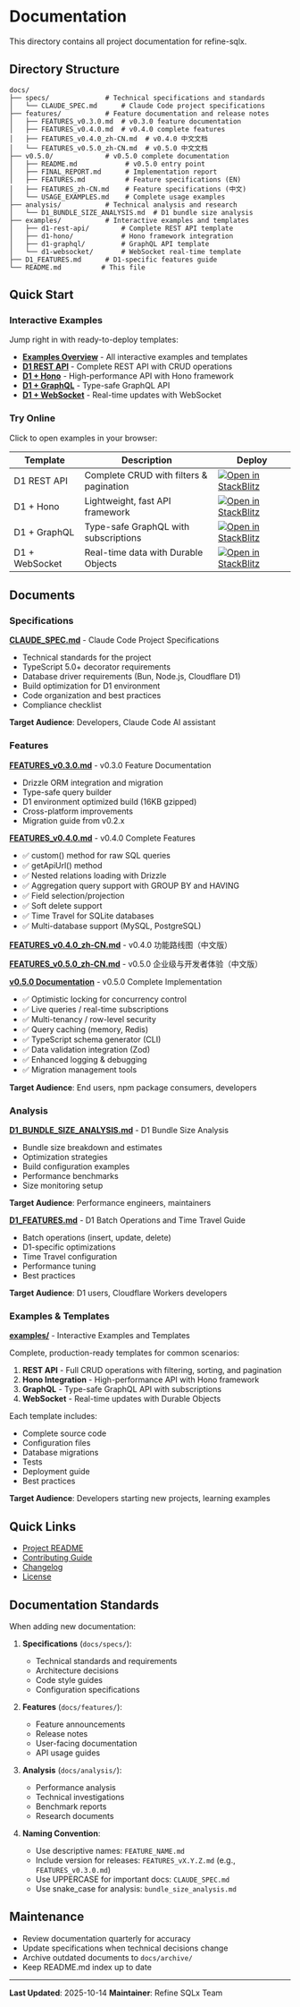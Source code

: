 # Documentation

This directory contains all project documentation for refine-sqlx.

## Directory Structure

```
docs/
├── specs/              # Technical specifications and standards
│   └── CLAUDE_SPEC.md      # Claude Code project specifications
├── features/           # Feature documentation and release notes
│   ├── FEATURES_v0.3.0.md  # v0.3.0 feature documentation
│   ├── FEATURES_v0.4.0.md  # v0.4.0 complete features
│   ├── FEATURES_v0.4.0_zh-CN.md  # v0.4.0 中文文档
│   └── FEATURES_v0.5.0_zh-CN.md  # v0.5.0 中文文档
├── v0.5.0/             # v0.5.0 complete documentation
│   ├── README.md            # v0.5.0 entry point
│   ├── FINAL_REPORT.md      # Implementation report
│   ├── FEATURES.md          # Feature specifications (EN)
│   ├── FEATURES_zh-CN.md    # Feature specifications (中文)
│   └── USAGE_EXAMPLES.md    # Complete usage examples
├── analysis/           # Technical analysis and research
│   └── D1_BUNDLE_SIZE_ANALYSIS.md  # D1 bundle size analysis
├── examples/           # Interactive examples and templates
│   ├── d1-rest-api/        # Complete REST API template
│   ├── d1-hono/            # Hono framework integration
│   ├── d1-graphql/         # GraphQL API template
│   └── d1-websocket/       # WebSocket real-time template
├── D1_FEATURES.md      # D1-specific features guide
└── README.md          # This file
```

## Quick Start

### Interactive Examples

Jump right in with ready-to-deploy templates:

- **[Examples Overview](./examples/README.md)** - All interactive examples and templates
- **[D1 REST API](./examples/d1-rest-api/)** - Complete REST API with CRUD operations
- **[D1 + Hono](./examples/d1-hono/)** - High-performance API with Hono framework
- **[D1 + GraphQL](./examples/d1-graphql/)** - Type-safe GraphQL API
- **[D1 + WebSocket](./examples/d1-websocket/)** - Real-time updates with WebSocket

### Try Online

Click to open examples in your browser:

| Template       | Description                             | Deploy                                                                                                                                                                    |
| -------------- | --------------------------------------- | ------------------------------------------------------------------------------------------------------------------------------------------------------------------------- |
| D1 REST API    | Complete CRUD with filters & pagination | [![Open in StackBlitz](https://developer.stackblitz.com/img/open_in_stackblitz.svg)](https://stackblitz.com/github/medz/refine-sqlx/tree/main/docs/examples/d1-rest-api)  |
| D1 + Hono      | Lightweight, fast API framework         | [![Open in StackBlitz](https://developer.stackblitz.com/img/open_in_stackblitz.svg)](https://stackblitz.com/github/medz/refine-sqlx/tree/main/docs/examples/d1-hono)      |
| D1 + GraphQL   | Type-safe GraphQL with subscriptions    | [![Open in StackBlitz](https://developer.stackblitz.com/img/open_in_stackblitz.svg)](https://stackblitz.com/github/medz/refine-sqlx/tree/main/docs/examples/d1-graphql)   |
| D1 + WebSocket | Real-time data with Durable Objects     | [![Open in StackBlitz](https://developer.stackblitz.com/img/open_in_stackblitz.svg)](https://stackblitz.com/github/medz/refine-sqlx/tree/main/docs/examples/d1-websocket) |

## Documents

### Specifications

**[CLAUDE_SPEC.md](./specs/CLAUDE_SPEC.md)** - Claude Code Project Specifications

- Technical standards for the project
- TypeScript 5.0+ decorator requirements
- Database driver requirements (Bun, Node.js, Cloudflare D1)
- Build optimization for D1 environment
- Code organization and best practices
- Compliance checklist

**Target Audience**: Developers, Claude Code AI assistant

### Features

**[FEATURES_v0.3.0.md](./features/FEATURES_v0.3.0.md)** - v0.3.0 Feature Documentation

- Drizzle ORM integration and migration
- Type-safe query builder
- D1 environment optimized build (16KB gzipped)
- Cross-platform improvements
- Migration guide from v0.2.x

**[FEATURES_v0.4.0.md](./features/FEATURES_v0.4.0.md)** - v0.4.0 Complete Features

- ✅ custom() method for raw SQL queries
- ✅ getApiUrl() method
- ✅ Nested relations loading with Drizzle
- ✅ Aggregation query support with GROUP BY and HAVING
- ✅ Field selection/projection
- ✅ Soft delete support
- ✅ Time Travel for SQLite databases
- ✅ Multi-database support (MySQL, PostgreSQL)

**[FEATURES_v0.4.0_zh-CN.md](./features/FEATURES_v0.4.0_zh-CN.md)** - v0.4.0 功能路线图（中文版）

**[FEATURES_v0.5.0_zh-CN.md](./features/FEATURES_v0.5.0_zh-CN.md)** - v0.5.0 企业级与开发者体验（中文版）

**[v0.5.0 Documentation](./v0.5.0/README.md)** - v0.5.0 Complete Implementation

- ✅ Optimistic locking for concurrency control
- ✅ Live queries / real-time subscriptions
- ✅ Multi-tenancy / row-level security
- ✅ Query caching (memory, Redis)
- ✅ TypeScript schema generator (CLI)
- ✅ Data validation integration (Zod)
- ✅ Enhanced logging & debugging
- ✅ Migration management tools

**Target Audience**: End users, npm package consumers, developers

### Analysis

**[D1_BUNDLE_SIZE_ANALYSIS.md](./analysis/D1_BUNDLE_SIZE_ANALYSIS.md)** - D1 Bundle Size Analysis

- Bundle size breakdown and estimates
- Optimization strategies
- Build configuration examples
- Performance benchmarks
- Size monitoring setup

**Target Audience**: Performance engineers, maintainers

**[D1_FEATURES.md](./D1_FEATURES.md)** - D1 Batch Operations and Time Travel Guide

- Batch operations (insert, update, delete)
- D1-specific optimizations
- Time Travel configuration
- Performance tuning
- Best practices

**Target Audience**: D1 users, Cloudflare Workers developers

### Examples & Templates

**[examples/](./examples/)** - Interactive Examples and Templates

Complete, production-ready templates for common scenarios:

1. **REST API** - Full CRUD operations with filtering, sorting, and pagination
2. **Hono Integration** - High-performance API with Hono framework
3. **GraphQL** - Type-safe GraphQL API with subscriptions
4. **WebSocket** - Real-time updates with Durable Objects

Each template includes:

- Complete source code
- Configuration files
- Database migrations
- Tests
- Deployment guide
- Best practices

**Target Audience**: Developers starting new projects, learning examples

## Quick Links

- [Project README](../README.md)
- [Contributing Guide](../CONTRIBUTING.md)
- [Changelog](../CHANGELOG.md)
- [License](../LICENSE)

## Documentation Standards

When adding new documentation:

1. **Specifications** (`docs/specs/`):
   - Technical standards and requirements
   - Architecture decisions
   - Code style guides
   - Configuration specifications

2. **Features** (`docs/features/`):
   - Feature announcements
   - Release notes
   - User-facing documentation
   - API usage guides

3. **Analysis** (`docs/analysis/`):
   - Performance analysis
   - Technical investigations
   - Benchmark reports
   - Research documents

4. **Naming Convention**:
   - Use descriptive names: `FEATURE_NAME.md`
   - Include version for releases: `FEATURES_vX.Y.Z.md` (e.g., `FEATURES_v0.3.0.md`)
   - Use UPPERCASE for important docs: `CLAUDE_SPEC.md`
   - Use snake_case for analysis: `bundle_size_analysis.md`

## Maintenance

- Review documentation quarterly for accuracy
- Update specifications when technical decisions change
- Archive outdated documents to `docs/archive/`
- Keep README.md index up to date

---

**Last Updated**: 2025-10-14
**Maintainer**: Refine SQLx Team
